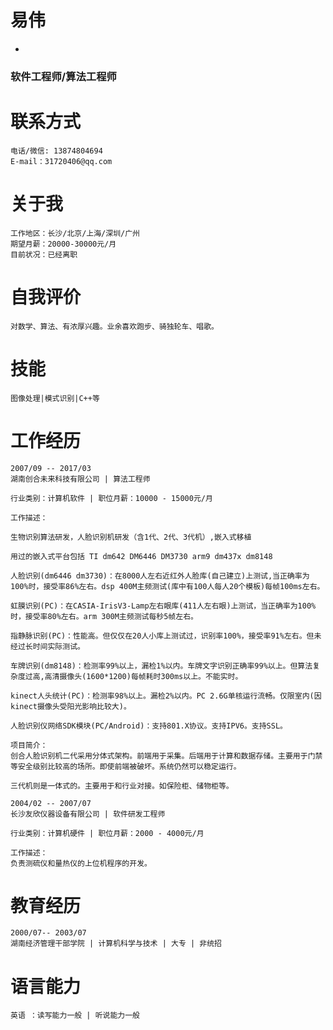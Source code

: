 # 易伟
-
### 软件工程师/算法工程师

# 联系方式
	电话/微信: 13874804694
	E-mail：31720406@qq.com

# 关于我
    工作地区：长沙/北京/上海/深圳/广州
    期望月薪：20000-30000元/月
    目前状况：已经离职

# 自我评价
    对数学、算法、有浓厚兴趣。业余喜欢跑步、骑独轮车、唱歌。

# 技能
	图像处理|模式识别|C++等

# 工作经历
    2007/09 -- 2017/03
    湖南创合未来科技有限公司 | 算法工程师

    行业类别：计算机软件 | 职位月薪：10000 - 15000元/月

    工作描述：

    生物识别算法研发，人脸识别机研发（含1代、2代、3代机）,嵌入式移植

    用过的嵌入式平台包括 TI dm642 DM6446 DM3730 arm9 dm437x dm8148

    人脸识别(dm6446 dm3730)：在8000人左右近红外人脸库(自己建立)上测试,当正确率为100%时，接受率86%左右。dsp 400M主频测试(库中有100人每人20个模板)每帧100ms左右。

    虹膜识别(PC)：在CASIA-IrisV3-Lamp左右眼库(411人左右眼)上测试，当正确率为100%时，接受率80%左右。arm 300M主频测试每秒5帧左右。

    指静脉识别(PC)：性能高。但仅仅在20人小库上测试过，识别率100%，接受率91%左右。但未经过长时间实际测试。

    车牌识别(dm8148)：检测率99%以上，漏检1%以内。车牌文字识别正确率99%以上。但算法复杂度过高,高清摄像头(1600*1200)每帧耗时300ms以上。不能实时。

    kinect人头统计(PC)：检测率98%以上。漏检2%以内。PC 2.6G单核运行流畅。仅限室内(因kinect摄像头受阳光影响比较大)。

    人脸识别仪网络SDK模块(PC/Android)：支持801.X协议。支持IPV6。支持SSL。

    项目简介：
    创合人脸识别机二代采用分体式架构。前端用于采集。后端用于计算和数据存储。主要用于门禁等安全级别比较高的场所。即使前端被破坏。系统仍然可以稳定运行。

    三代机则是一体式的。主要用于和行业对接。如保险柜、储物柜等。

    2004/02 -- 2007/07
    长沙友欣仪器设备有限公司 | 软件研发工程师

    行业类别：计算机硬件 | 职位月薪：2000 - 4000元/月

    工作描述：
    负责测硫仪和量热仪的上位机程序的开发。


# 教育经历
    2000/07-- 2003/07
    湖南经济管理干部学院 | 计算机科学与技术 | 大专 | 非统招

# 语言能力
    英语 ：读写能力一般 | 听说能力一般

